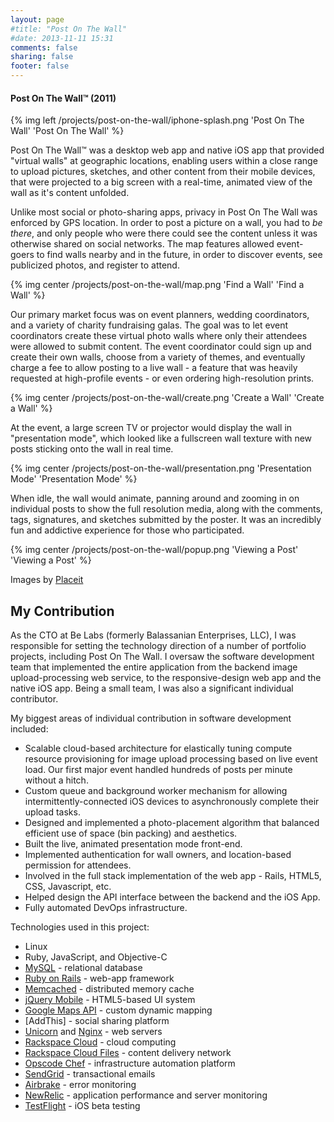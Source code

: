 ```yaml
---
layout: page
#title: "Post On The Wall"
#date: 2013-11-11 15:31
comments: false
sharing: false
footer: false
---
```


#### Post On The Wall&trade; (2011)

{% img left /projects/post-on-the-wall/iphone-splash.png 'Post On The Wall' 'Post On The Wall' %}

Post On The Wall&trade; was a desktop web app and native iOS app that provided "virtual walls" at geographic locations, enabling users within a close range to upload pictures, sketches, and other content from their mobile devices, that were projected to a big screen with a real-time, animated view of the wall as it's content unfolded.

Unlike most social or photo-sharing apps, privacy in Post On The Wall was enforced by GPS location. In order to post a picture on a wall, you had to _be there_, and only people who were there could see the content unless it was otherwise shared on social networks. The map features allowed event-goers to find walls nearby and in the future, in order to discover events, see publicized photos, and register to attend.

{% img center /projects/post-on-the-wall/map.png 'Find a Wall' 'Find a Wall' %}

Our primary market focus was on event planners, wedding coordinators, and a variety of charity fundraising galas. The goal was to let event coordinators create these virtual photo walls where only their attendees were allowed to submit content. The event coordinator could sign up and create their own walls, choose from a variety of themes, and eventually charge a fee to allow posting to a live wall - a feature that was heavily requested at high-profile events - or even ordering high-resolution prints.

{% img center /projects/post-on-the-wall/create.png 'Create a Wall' 'Create a Wall' %}

At the event, a large screen TV or projector would display the wall in "presentation mode", which looked like a fullscreen wall texture with new posts sticking onto the wall in real time.

{% img center /projects/post-on-the-wall/presentation.png 'Presentation Mode' 'Presentation Mode' %}

When idle, the wall would animate, panning around and zooming in on individual posts to show the full resolution media, along with the comments, tags, signatures, and sketches submitted by the poster. It was an incredibly fun and addictive experience for those who participated.

{% img center /projects/post-on-the-wall/popup.png 'Viewing a Post' 'Viewing a Post' %}

<span class="finePrint">Images by <a href="http://www.placeit.net/" target="_blank">Placeit</a></span>

## My Contribution

As the CTO at Be Labs (formerly Balassanian Enterprises, LLC), I was responsible for setting the technology direction of a number of portfolio projects, including Post On The Wall. I oversaw the software development team that implemented the entire application from the backend image upload-processing web service, to the responsive-design web app and the native iOS app. Being a small team, I was also a significant individual contributor.

My biggest areas of individual contribution in software development included:

  * Scalable cloud-based architecture for elastically tuning compute resource provisioning for image upload processing based on live event load. Our first major event handled hundreds of posts per minute without a hitch.
  * Custom queue and background worker mechanism for allowing intermittently-connected iOS devices to asynchronously complete their upload tasks.
  * Designed and implemented a photo-placement algorithm that balanced efficient use of space (bin packing) and aesthetics.
  * Built the live, animated presentation mode front-end.
  * Implemented authentication for wall owners, and location-based permission for attendees.
  * Involved in the full stack implementation of the web app - Rails, HTML5, CSS, Javascript, etc.
  * Helped design the API interface between the backend and the iOS App.
  * Fully automated DevOps infrastructure.

Technologies used in this project:

  * Linux
  * Ruby, JavaScript, and Objective-C
  * [MySQL](http://www.mysql.com/) - relational database
  * [Ruby on Rails](http://rubyonrails.org/) - web-app framework
  * [Memcached](http://memcached.org/) - distributed memory cache
  * [jQuery Mobile](http://jquerymobile.com/) - HTML5-based UI system
  * [Google Maps API](https://developers.google.com/maps/) - custom dynamic mapping
  * [AddThis] - social sharing platform
  * [Unicorn](http://unicorn.bogomips.org/) and [Nginx](http://wiki.nginx.org/Main) - web servers
  * [Rackspace Cloud](http://www.rackspace.com/) - cloud computing
  * [Rackspace Cloud Files](http://www.rackspace.com/cloud/files/) - content delivery network
  * [Opscode Chef](http://www.opscode.com/) - infrastructure automation platform
  * [SendGrid](http://sendgrid.com/) - transactional emails
  * [Airbrake](http://airbrake.io/) - error monitoring
  * [NewRelic](http://newrelic.com/) - application performance and server monitoring
  * [TestFlight](https://testflightapp.com/) - iOS beta testing
